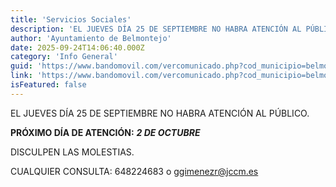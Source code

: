 ```yaml
---
title: 'Servicios Sociales'
description: 'EL JUEVES DÍA 25 DE SEPTIEMBRE NO HABRA ATENCIÓN AL PÚBLICO. PRÓXIMO DÍA DE ATENCIÓN: 2 DE OCTUBRE DISCULPEN LAS MOLESTIAS. CUALQUIER CONSULTA: 648224683 o g...'
author: 'Ayuntamiento de Belmontejo'
date: 2025-09-24T14:06:40.000Z
category: 'Info General'
guid: 'https://www.bandomovil.com/vercomunicado.php?cod_municipio=belmontejo&amp;id=1419152'
link: 'https://www.bandomovil.com/vercomunicado.php?cod_municipio=belmontejo&amp;id=1419152'
isFeatured: false
---
```


EL JUEVES DÍA 25 DE SEPTIEMBRE NO HABRA ATENCIÓN AL PÚBLICO.

**PRÓXIMO DÍA DE ATENCIÓN:** ***2 DE OCTUBRE***

DISCULPEN LAS MOLESTIAS.

CUALQUIER CONSULTA: 648224683 o ggimenezr@jccm.es
